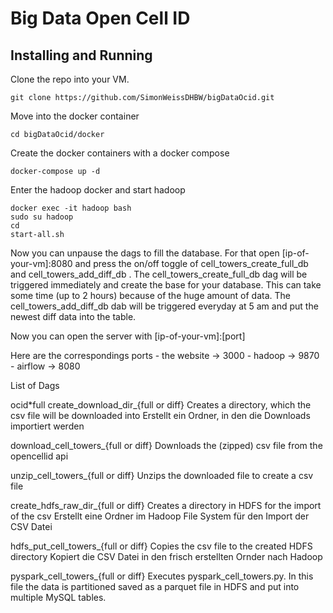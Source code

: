 # Big Data Open Cell ID

## Installing and Running

Clone the repo into your VM.

```
git clone https://github.com/SimonWeissDHBW/bigDataOcid.git
```

Move into the docker container

```
cd bigDataOcid/docker
```

Create the docker containers with a docker compose

```
docker-compose up -d
```

Enter the hadoop docker and start hadoop

```
docker exec -it hadoop bash
sudo su hadoop
cd
start-all.sh
```

Now you can unpause the dags to fill the database. For that open [ip-of-your-vm]:8080 and press the on/off toggle of cell_towers_create_full_db and cell_towers_add_diff_db . The cell_towers_create_full_db dag will be triggered immediately and create the base for your database. This can take some time (up to 2 hours) because of the huge amount of data. The cell_towers_add_diff_db dab will be triggered everyday at 5 am and put the newest diff data into the table.

Now you can open the server with
[ip-of-your-vm]:[port]

Here are the correspondings ports - the website -> 3000 - hadoop -> 9870 - airflow -> 8080

List of Dags

ocid\*full
create_download_dir\_{full or diff}
Creates a directory, which the csv file will be downloaded into
Erstellt ein Ordner, in den die Downloads importiert werden

download_cell_towers\_{full or diff}
Downloads the (zipped) csv file from the opencellid api

unzip_cell_towers\_{full or diff}
Unzips the downloaded file to create a csv file

create_hdfs_raw_dir\_{full or diff}
Creates a directory in HDFS for the import of the csv
Erstellt eine Ordner im Hadoop File System für den Import der CSV Datei

hdfs_put_cell_towers\_{full or diff}
Copies the csv file to the created HDFS directory
Kopiert die CSV Datei in den frisch erstellten Ornder nach Hadoop

pyspark_cell_towers\_{full or diff}
Executes pyspark_cell_towers.py. In this file the data is partitioned saved as a parquet file in HDFS and put into multiple MySQL tables.
